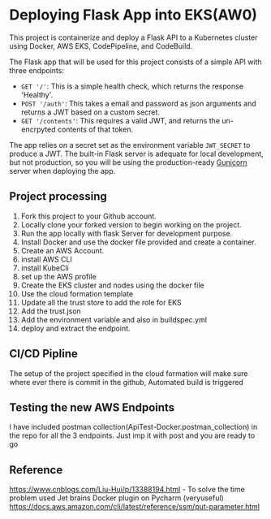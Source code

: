 # Deploying Flask App into EKS(AW0)


This project is containerize and deploy a Flask API to a Kubernetes cluster using Docker, AWS EKS, CodePipeline, and CodeBuild.

The Flask app that will be used for this project consists of a simple API with three endpoints:

- `GET '/'`: This is a simple health check, which returns the response 'Healthy'. 
- `POST '/auth'`: This takes a email and password as json arguments and returns a JWT based on a custom secret.
- `GET '/contents'`: This requires a valid JWT, and returns the un-encrpyted contents of that token. 

The app relies on a secret set as the environment variable `JWT_SECRET` to produce a JWT. The built-in Flask server is adequate for local development, but not production, so you will be using the production-ready [Gunicorn](https://gunicorn.org/) server when deploying the app.

## Project processing
1.  Fork this project to your Github account.
2.  Locally clone your forked version to begin working on the project.
3.  Run the app locally with flask Server for development purpose.
4.  Install Docker and use the docker file provided and create a container.
5.  Create an AWS Account.
6.  install AWS CLI 
7.  install KubeCli
8.  set up the AWS profile
9.  Create the EKS cluster and nodes using the docker file
10. Use the cloud formation template
11. Update all the trust store to add the role for EKS
12. Add the trust.json
13. Add the environment variable and also in buildspec.yml
14. deploy and extract the endpoint. 


## CI/CD Pipline

The setup of the project specified in the cloud formation will make sure where ever there is commit in the github, Automated build is triggered 
     
## Testing the new AWS Endpoints

I have included postman collection(ApiTest-Docker.postman_collection) in the repo for all the 3 endpoints. Just imp it with post and you are ready to go


## Reference
https://www.cnblogs.com/Liu-Hui/p/13388194.html - To solve the time problem
used Jet brains Docker plugin on Pycharm (veryuseful)
https://docs.aws.amazon.com/cli/latest/reference/ssm/put-parameter.html

